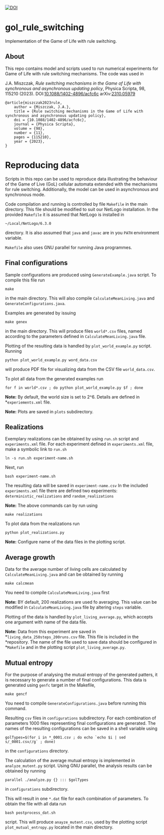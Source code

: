 [![DOI](https://zenodo.org/badge/535613700.svg)](https://zenodo.org/badge/latestdoi/535613700)

# gol_rule_switching

Implementation of the Game of Life with rule switching.

## About

This repo contains model and scripts used to run numerical experiments for Game
of Life with rule switching mechanisms. The code was used in


J.A. Miszczak, *Rule switching mechanisms in the Game of Life with synchronous and asynchronous updating policy*, Physica Scripta, 98, 115210 (2023). DOI:[10.1088/1402-4896/acfc6c](https://doi.org/10.1088/1402-4896/acfc6c) arXiv:[2310.05979](https://arxiv.org/abs/2310.05979)

```
@article{miszczak2023rule,
	author = {Miszczak, J.A.},
	title = {Rule switching mechanisms in the Game of Life with synchronous and asynchronous updating policy},
	doi = {10.1088/1402-4896/acfc6c},
	journal = {Physica Scripta}, 
	volume = {98},
	number = {11},
	pages = {115210},
	year = {2023},
}

```

# Reproducing data

Scripts in this repo can be used to reproduce data illustrating the behaviour of
the Game of Live (GoL) cellular automata extended with the mechanisms for rule
switching. Additionally, the model can be used in asynchronous and synchronous
mode.

Code compilation and running is controlled by file `Makefile` in the main
directory. This file should be modified to suit our NetLogo installation. In the
provided `Makefile` it is assumed that NetLogo is installed in

    ~/Local/NetLogo/6.3.0

directory. It is also assumed that `java` and `javac` are in you `PATH`
environment variable.

`Makefile` also uses GNU parallel for running Java programmes. 

## Final configurations

Sample configurations are produced using `GenerateExample.java` script. To
compile this file run

    make

in the main directory. This will also compile `CalculateMeanLiving.java` and
`GenerateConfigurations.java`.

Examples are generated by issuing

    make genex

in the main directory. This will produce files `world*.csv` files, named according to the parameters defined in `CalculateMeanLiving.java` file.
 
Plotting of the resulting data is handled by `plot_world_example.py` script. Running

    python plot_world_example.py word_data.csv

will produce PDF file for visualizing data from the CSV file `world_data.csv`. 

To plot all data from the generated examples run 

    for f in world*.csv ; do python plot_world_example.py $f ; done

**Note:** By default, the world size is set to 2^6. Details are defined in
*`experiements.xml` file.

**Note:** Plots are saved in `plots` subdirectory.

## Realizations

Exemplary realizations can be obtained by using `run.sh` script and
`experiments.xml` file. For each experiment defined in `experiments.xml` file,
make a symbolic link to `run.sh`

    ln -s run.sh experiment-name.sh

Next, run

    bash experiment-name.sh

The resulting data will be saved in `experiment-name.csv` In the included
`experiments.xml` file there are defined two experiments:
`deterministic_realizations` and `random_realizations`

**Note:** The above commands can by run using
    
    make realizations

To plot data from the realizations run

    python plot_realizations.py

**Note:** Configure name of the data files in the plotting script.  

## Average growth

Data for the average number of living cells are calculated by
`CalculateMeanLiving.java` and can be obtained by running

    make calcmean

You need to compile `CalculateMeanLiving.java` first

**Note:** BY default, 200 realizations are used fo averaging. This value can be
modified in `CalculateMeanLiving.java` file by altering `steps` variable. 

Plotting of the data is handled by `plot_living_average.py`, which accepts one
argument with name of the data file.

**Note:** Data from this experiment are saved in
*`living_data_250steps_200runs.csv` file. This file is included in the
*repository. The name of the file used to save data should be configured in
*`Makefile` and in the plotting script `plot_living_average.py`.

## Mutual entropy

For the purpose of analysing the mutual entropy of the generated patters, it is
necessary to generate a number of final configurations. This data is generated
using `genfc` target in the Makefile,

    make gencf

You need to compile `GenerateConfigurations.java` before running this command.

Resulting `csv` files in `configurations` subdirectory. For each combination of
parameters 1000 files representing final configurations are generated. The names
of the resulting configurations can be saved in a shell variable using

    golTypes=$(for i in *_0001.csv ; do echo `echo $i | sed s/_0001.csv//g` ; done)

in the `configurations` directory. 

The calculation of the average mutual entropy is implemented in
`analyze_mutent.py` script. Using GNU parallel, the analysis results can be
obtained by running

    parallel ./analyze.py {} ::: $golTypes

in `configurations` subdirectory.

This will result in one `*.dat` file for each combination of parameters. To
obtain the file with all data run 

    bash postprocess_dat.sh 

script. This will produce `anayze_mutent.csv`, used by the plotting script
`plot_mutual_entropy.py` located in the main directory. 
